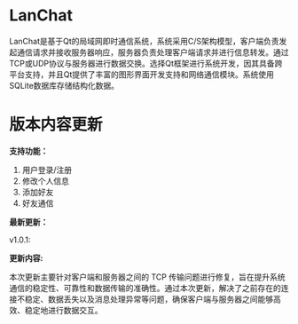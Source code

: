 # LanChat

LanChat是基于Qt的局域网即时通信系统，系统采用C/S架构模型，客户端负责发起通信请求并接收服务器响应，服务器负责处理客户端请求并进行信息转发。通过TCP或UDP协议与服务器进行数据交换。选择Qt框架进行系统开发，因其具备跨平台支持，并且Qt提供了丰富的图形界面开发支持和网络通信模块。系统使用SQLite数据库存储结构化数据。



# 版本内容更新

**支持功能：**

1. 用户登录/注册
2. 修改个人信息
3. 添加好友
4. 好友通信

**最新更新：**

v1.0.1:

**更新内容:**

本次更新主要针对客户端和服务器之间的 TCP 传输问题进行修复，旨在提升系统通信的稳定性、可靠性和数据传输的准确性。通过本次更新，解决了之前存在的连接不稳定、数据丢失以及消息处理异常等问题，确保客户端与服务器之间能够高效、稳定地进行数据交互。
